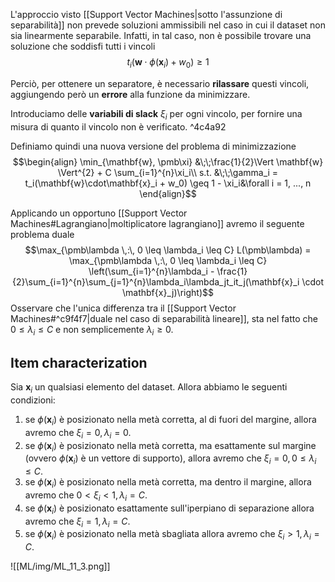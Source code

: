 L'approccio visto [[Support Vector Machines|sotto l'assunzione di separabilità]] non prevede soluzioni ammissibili nel caso in cui il dataset non sia linearmente separabile.
Infatti, in tal caso, non è possibile trovare una soluzione che soddisfi tutti i vincoli $$t_i(\mathbf{w} \cdot \phi(\mathbf{x}_i) + w_0) \geq 1$$

Perciò, per ottenere un separatore, è necessario **rilassare** questi vincoli, aggiungendo però un **errore** alla funzione da minimizzare.

Introduciamo delle **variabili di slack** $\xi_i$ per ogni vincolo, per fornire una misura di quanto il vincolo non è verificato. ^4c4a92

Definiamo quindi una nuova versione del problema di minimizzazione
$$\begin{align}
\min_{\mathbf{w}, \pmb\xi} &\;\;\frac{1}{2}\Vert \mathbf{w} \Vert^{2} + C \sum_{i=1}^{n}\xi_i\\
s.t. &\;\;\gamma_i = t_i(\mathbf{w}\cdot\mathbf{x}_i + w_0) \geq 1 - \xi_i&\forall i = 1, ..., n
\end{align}$$

Applicando un opportuno [[Support Vector Machines#Lagrangiano|moltiplicatore lagrangiano]] avremo il seguente problema duale
$$\max_{\pmb\lambda \,:\, 0 \leq \lambda_i \leq C} L(\pmb\lambda) = \max_{\pmb\lambda \,:\, 0 \leq \lambda_i \leq C} \left(\sum_{i=1}^{n}\lambda_i - \frac{1}{2}\sum_{i=1}^{n}\sum_{j=1}^{n}\lambda_i\lambda_jt_it_j(\mathbf{x}_i \cdot \mathbf{x}_j)\right)$$
Osservare che l'unica differenza tra il [[Support Vector Machines#^c9f4f7|duale nel caso di separabilità lineare]], sta nel fatto che $0 \leq \lambda_i \leq C$ e non semplicemente $\lambda_i \geq 0$.


## Item characterization
Sia $\mathbf{x}_i$ un qualsiasi elemento del dataset.
Allora abbiamo le seguenti condizioni:
1. se $\phi(\mathbf{x}_i)$ è posizionato nella metà corretta, al di fuori del margine, allora avremo che $\xi_i = 0, \lambda_i = 0$.
2. se $\phi(\mathbf{x}_i)$ è posizionato nella metà corretta, ma esattamente sul margine (ovvero $\phi(\mathbf{x}_i)$ è un vettore di supporto), allora avremo che $\xi_i = 0, 0 \leq \lambda_i \leq C$.
3. se $\phi(\mathbf{x}_i)$ è posizionato nella metà corretta, ma dentro il margine, allora avremo che $0 < \xi_i < 1, \lambda_i = C$.
4. se $\phi(\mathbf{x}_i)$ è posizionato esattamente sull'iperpiano di separazione allora avremo che $\xi_i = 1, \lambda_i = C$.
5. se $\phi(\mathbf{x}_i)$ è posizionato nella metà sbagliata allora avremo che $\xi_i > 1, \lambda_i = C$.

![[ML/img/ML_11_3.png]]
